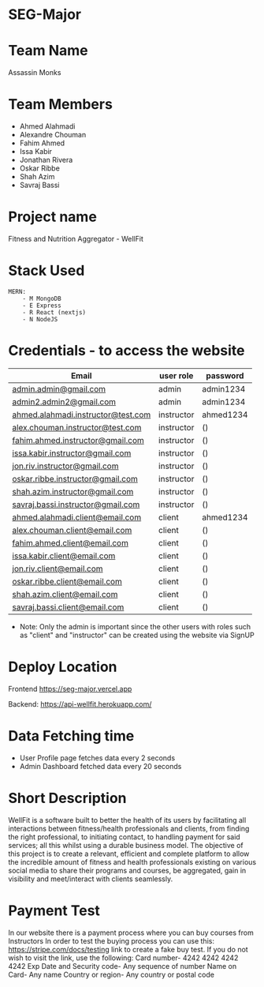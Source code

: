 # SEG-Major

# Team Name

   Assassin Monks

# Team Members

   - Ahmed Alahmadi
   - Alexandre Chouman
   - Fahim Ahmed
   - Issa Kabir
   - Jonathan Rivera
   - Oskar Ribbe
   - Shah Azim
   - Savraj Bassi

# Project name

   Fitness and Nutrition Aggregator - WellFit

# Stack Used

    MERN:
        - M MongoDB
        - E Express
        - R React (nextjs)
        - N NodeJS

# Credentials - to access the website

| Email                              | user role  | password  |
| ---------------------------------- | ---------- | --------- |
| admin.admin@gmail.com              | admin      | admin1234 |
| admin2.admin2@gmail.com            | admin      | admin1234 |
| ahmed.alahmadi.instructor@test.com | instructor | ahmed1234 |
| alex.chouman.instructor@test.com   | instructor | ()        |
| fahim.ahmed.instructor@gmail.com   | instructor | ()        |
| issa.kabir.instructor@gmail.com    | instructor | ()        |
| jon.riv.instructor@gmail.com       | instructor | ()        |
| oskar.ribbe.instructor@gmail.com   | instructor | ()        |
| shah.azim.instructor@gmail.com     | instructor | ()        |
| savraj.bassi.instructor@gmail.com  | instructor | ()        |
| ahmed.alahmadi.client@email.com    | client     | ahmed1234 |
| alex.chouman.client@email.com      | client     | ()        |
| fahim.ahmed.client@email.com       | client     | ()        |
| issa.kabir.client@email.com        | client     | ()        |
| jon.riv.client@email.com           | client     | ()        |
| oskar.ribbe.client@email.com       | client     | ()        |
| shah.azim.client@email.com         | client     | ()        |
| savraj.bassi.client@email.com      | client     | ()        |

- Note: Only the admin is important since the other users with roles such as "client" and "instructor" can be created using the website via SignUP

# Deploy Location

Frontend
https://seg-major.vercel.app

Backend:
https://api-wellfit.herokuapp.com/

# Data Fetching time

   * User Profile page fetches data every 2 seconds
   * Admin Dashboard fetched data every 20 seconds

# Short Description

   WellFit is a software built to better the health of its users by facilitating all interactions between fitness/health professionals and clients, from finding the right professional, to initiating contact, to handling payment for said services; all this whilst using a durable business model. The objective of this project is to create a relevant, efficient and complete platform to allow the incredible amount of fitness and health professionals existing on various social media to share their programs and courses, be aggregated, gain in visibility and meet/interact with clients seamlessly.

# Payment Test

   In our website there is a payment process where you can buy courses from Instructors
   In order to test the buying process you can use this: https://stripe.com/docs/testing link to create a fake buy test.
   If you do not wish to visit the link, use the following:
   Card number- 4242 4242 4242 4242
   Exp Date and Security code- Any sequence of number
   Name on Card- Any name
   Country or region- Any country or postal code
